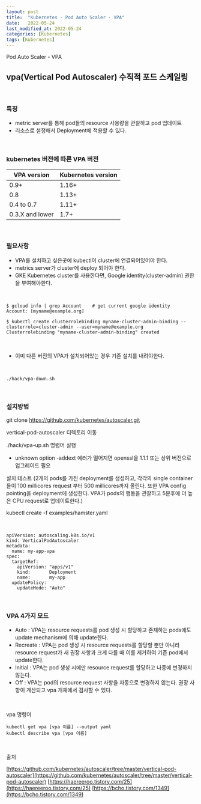 ```yaml
---
layout: post
title:  "Kubernetes - Pod Auto Scaler - VPA"
date:   2022-05-24
last_modified_at: 2022-05-24
categories: [Kubernetes]
tags: [Kubernetes]
---
```


Pod Auto Scaler - VPA

## vpa(Vertical Pod Autoscaler) 수직적 포드 스케일링

<br/>

### 특징

- metric server를 통해 pod들의 resource 사용량을 관찰하고 pod 업데이트
- 리소스로 설정해서 Deployment에 적용할 수 있다.

<br/>

### kubernetes 버전에 따른 VPA 버전

| VPA version     | Kubernetes version |
| --------------- | ------------------ |
| 0.9+            | 1.16+              |
| 0.8             | 1.13+              |
| 0.4 to 0.7      | 1.11+              | 
| 0.3.X and lower | 1.7+               |

<br/>

### 필요사항

- VPA를 설치하고 싶은곳에 kubectl이 cluster에 연결되어있어야 한다.
- metrics server가 cluster에 deploy 되어야 한다.
- GKE Kubernetes cluster를 사용한다면, Google identity(cluster-admin) 권한을 부여해야한다.

<br/>

```shell
$ gcloud info | grep Account    # get current google identity
Account: [myname@example.org]

$ kubectl create clusterrolebinding myname-cluster-admin-binding --clusterrole=cluster-admin --user=myname@example.org
Clusterrolebinding "myname-cluster-admin-binding" created
```

<br/>

- 이미 다른 버전의 VPA가 설치되어있는 경우 기존 설치를 내려야한다.

<br/>

```shell
./hack/vpa-down.sh
```

<br/>

### 설치방법

git clone https://github.com/kubernetes/autoscaler.git

vertical-pod-autoscaler 디렉토리 이동

./hack/vpa-up.sh 명령어 실행

* unknown option -addext 에러가 떨어지면 openssl을 1.1.1 또는 상위 버전으로 업그레이드 필요

설치 테스트 (2개의 pods를 가진 deployment를 생성하고, 각각의 single container들이 100 millicores request 부터 500 millicores까지 올린다.
또한 VPA config pointing을 deployment에 생성한다. VPA가 pods의 행동을 관찰하고 5분후에 더 높은 CPU request로 업데이트한다.)

kubectl create -f examples/hamster.yaml

<br/>

```shell
apiVersion: autoscaling.k8s.io/v1
kind: VerticalPodAutoscaler
metadata:
  name: my-app-vpa
spec:
  targetRef:
    apiVersion: "apps/v1"
    kind:       Deployment
    name:       my-app
  updatePolicy:
    updateMode: "Auto"
```
<br/>

### VPA 4가지 모드

- Auto : VPA는 resource requests를 pod 생성 시 할당하고 존재하는 pods에도 update mechanism에 의해 update한다.
- Recreate : VPA는 pod 생성 시 resource requests를 할당할 뿐만 아니라 resource request가 새 권장 사항과 크게 다를 때 이를 제거하여
  기존 pod에서 update한다.
- Initial : VPA는 pod 생성 시에만 resource request를 할당하고 나중에 변경하지 않는다.
- Off : VPA는 pod의 resource request 사항을 자동으로 변경하지 않는다. 권장 사항이 계산되고 vpa 개체에서 검사할 수 있다.

<br/>

vpa 명령어

```shell
kubectl get vpa [vpa 이름] --output yaml
kubectl describe vpa [vpa 이름]
```

<br/>

출처

[https://github.com/kubernetes/autoscaler/tree/master/vertical-pod-autoscaler](https://github.com/kubernetes/autoscaler/tree/master/vertical-pod-autoscaler)
[https://haereeroo.tistory.com/25](https://haereeroo.tistory.com/25)
[https://bcho.tistory.com/1349](https://bcho.tistory.com/1349)
